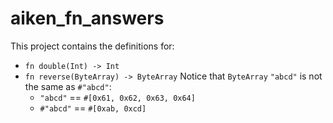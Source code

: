 # aiken_fn_answers

This project contains the definitions for:

- `fn double(Int) -> Int`
- `fn reverse(ByteArray) -> ByteArray`
  Notice that `ByteArray` `"abcd"` is not the same as `#"abcd"`:
  - `"abcd"` == `#[0x61, 0x62, 0x63, 0x64]`
  - `#"abcd"` == `#[0xab, 0xcd]`
